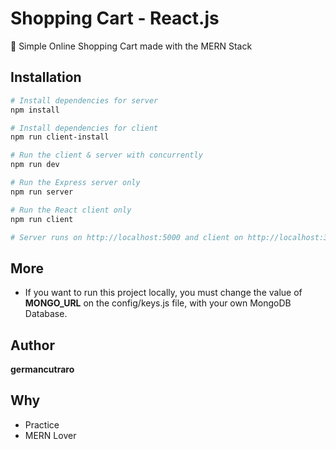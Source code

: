 # Shopping Cart - React.js

💸 Simple Online Shopping Cart made with the MERN Stack

## Installation

```bash
# Install dependencies for server
npm install

# Install dependencies for client
npm run client-install

# Run the client & server with concurrently
npm run dev

# Run the Express server only
npm run server

# Run the React client only
npm run client

# Server runs on http://localhost:5000 and client on http://localhost:3000
```

## More

- If you want to run this project locally, you must change the value of **MONGO_URL** on the config/keys.js file, with your own 
  MongoDB Database.

## Author

**germancutraro**

## Why

* Practice
* MERN Lover

